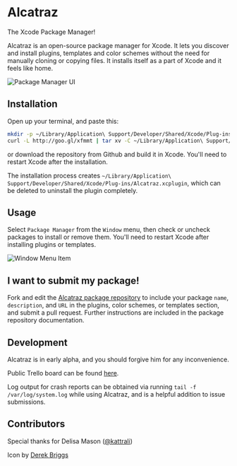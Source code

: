 # Alcatraz
The Xcode Package Manager!

Alcatraz is an open-source package manager for Xcode. It lets you discover and install plugins, templates and color schemes without the need for manually cloning or copying files. It installs itself as a part of Xcode and it feels like home.

![Package Manager UI](http://mneorr.github.com/Alcatraz/images/plugin.png)

## Installation

Open up your terminal, and paste this:

``` bash
mkdir -p ~/Library/Application\ Support/Developer/Shared/Xcode/Plug-ins;
curl -L http://goo.gl/xfmmt | tar xv -C ~/Library/Application\ Support/Developer/Shared/Xcode/Plug-ins -
```

or download the repository from Github and build it in Xcode. You'll need to restart Xcode after the installation.

The installation process creates `~/Library/Application\ Support/Developer/Shared/Xcode/Plug-ins/Alcatraz.xcplugin`, which can be deleted to uninstall the plugin completely.

## Usage

Select `Package Manager` from the `Window` menu, then check or uncheck packages to install or remove them. You'll need to restart Xcode after installing plugins or templates.

![Window Menu Item](http://mneorr.github.io/Alcatraz/images/menu.png)

## I want to submit my package!

Fork and edit the [Alcatraz package repository](https://github.com/mneorr/alcatraz-packages) to include your package `name`, `description`, and `URL` in the plugins, color schemes, or templates section, and submit a pull request. Further instructions are included in the package repository documentation.

## Development

Alcatraz is in early alpha, and you should forgive him for any inconvenience.

Public Trello board can be found [here](https://trello.com/b/ZODgq5Av).

Log output for crash reports can be obtained via running `tail -f /var/log/system.log` while using Alcatraz, and is a helpful addition to issue submissions.

## Contributors

Special thanks for Delisa Mason ([@kattrali](https://github.com/kattrali))

Icon by [Derek Briggs](http://derekbriggs.com)
